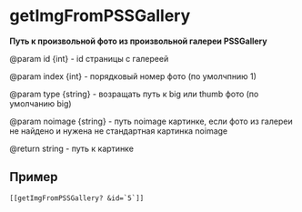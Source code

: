 # getImgFromPSSGallery

**Путь к произвольной фото из произвольной галереи  PSSGallery**

@param id {int} - id страницы с галереей

@param index {int} - порядковый номер фото (по умолчпнию 1)

@param type {string} - возращать путь к big или thumb фото (по умолчанию big)

@param noimage {string} - путь noimage картинке, если фото из галереи не найдено и нужена не стандартная картинка noimage

@return string - путь к картинке

## Пример
	[[getImgFromPSSGallery? &id=`5`]]
